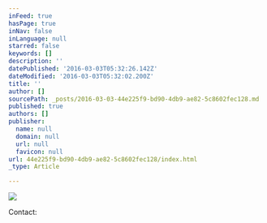 ```yaml
---
inFeed: true
hasPage: true
inNav: false
inLanguage: null
starred: false
keywords: []
description: ''
datePublished: '2016-03-03T05:32:26.142Z'
dateModified: '2016-03-03T05:32:02.200Z'
title: ''
author: []
sourcePath: _posts/2016-03-03-44e225f9-bd90-4db9-ae82-5c8602fec128.md
published: true
authors: []
publisher:
  name: null
  domain: null
  url: null
  favicon: null
url: 44e225f9-bd90-4db9-ae82-5c8602fec128/index.html
_type: Article

---
```

![](https://the-grid-user-content.s3-us-west-2.amazonaws.com/0a639033-2d15-40b9-8f80-5691ce59d6e5.jpg)

Contact: